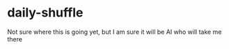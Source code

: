 # daily-shuffle
Not sure where this is going yet, but I am sure it will be AI who will take me there

